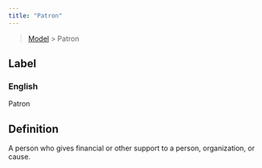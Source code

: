 ```yaml
---
title: "Patron"
---
```


> [Model](./../) > Patron

## Label

### English
Patron


## Definition
A person who gives financial or other support to a person, organization, or cause. 


    
